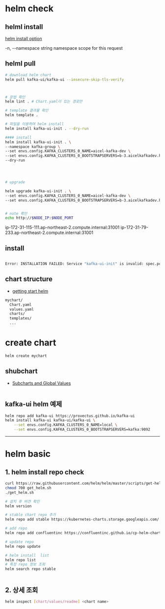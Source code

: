 # helm check 

## helml install 
[helm install option](https://helm.sh/docs/helm/helm_install/)

-n, --namespace string                namespace scope for this request




## helml pull 

```bash
# download helm chart
helm pull kafka-ui/kafka-ui --insecure-skip-tls-verify



# 문법 확인
helm lint . # Chart.yaml이 있는 경로만

# template 결과물 확인
helm template . 

# 파일을 이용하여 helm install
helm install kafka-ui-init . --dry-run

#### install 
helm install kafka-ui-init . \
--namespace kafka-group \
--set envs.config.KAFKA_CLUSTERS_0_NAME=aicel-kafka-dev \
--set envs.config.KAFKA_CLUSTERS_0_BOOTSTRAPSERVERS=b-3.aicelkafkadev.ht33o6.c2.kafka.ap-northeast-2.amazonaws.com:9092 \
--dry-run




# upgrade

helm upgrade kafka-ui-init . \
--set envs.config.KAFKA_CLUSTERS_0_NAME=aicel-kafka-dev \
--set envs.config.KAFKA_CLUSTERS_0_BOOTSTRAPSERVERS=b-3.aicelkafkadev.ht33o6.c2.kafka.ap-northeast-2.amazonaws.com:9092 


# note 확인 
echo http://$NODE_IP:$NODE_PORT
```

ip-172-31-115-111.ap-northeast-2.compute.internal:31001
ip-172-31-79-233.ap-northeast-2.compute.internal:31001



## install 

```bash

Error: INSTALLATION FAILED: Service "kafka-ui-init" is invalid: spec.ports[0].nodePort: Invalid value: 8081: provided port is not in the valid range. The range of valid ports is 30000-32767


```

## chart structure
- [getting start helm](https://helm.sh/docs/chart_template_guide/getting_started/)
```bash
mychart/
  Chart.yaml
  values.yaml
  charts/
  templates/
  ...
```



# create chart

```bash
helm create mychart

```



## shubchart
- [Subcharts and Global Values](https://helm.sh/docs/chart_template_guide/subcharts_and_globals/)
```
```

## kafka-ui helm 예제

```bash
helm repo add kafka-ui https://provectus.github.io/kafka-ui
helm install kafka-ui kafka-ui/kafka-ui \
    --set envs.config.KAFKA_CLUSTERS_0_NAME=local \
    --set envs.config.KAFKA_CLUSTERS_0_BOOTSTRAPSERVERS=kafka:9092


```


- - -
# helm basic 

## 1. helm install repo check
```bash
curl https://raw.githubusercontent.com/helm/helm/master/scripts/get-helm-3 > get_helm.sh
chmod 700 get_helm.sh
./get_helm.sh

# 설치 후 버젼 확인
helm version

# stable chart repo 추가
helm repo add stable https://kubernetes-charts.storage.googleapis.com/

# add repo 
helm repo add confluentinc https://confluentinc.github.io/cp-helm-charts/

# update repo
helm repo update 

# helm install  list
helm repo list 
# 특정 repo 정보 조회
helm search repo stable



```

## 2. 상세 조회

```bash
helm inspect [chart/values/readme] <chart name>

```

